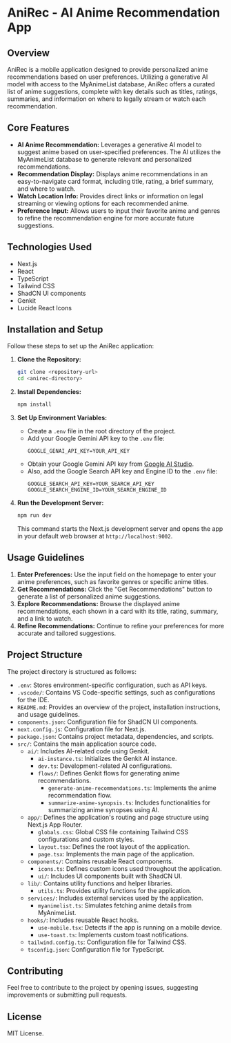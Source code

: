 # AniRec - AI Anime Recommendation App

## Overview

AniRec is a mobile application designed to provide personalized anime recommendations based on user preferences. Utilizing a generative AI model with access to the MyAnimeList database, AniRec offers a curated list of anime suggestions, complete with key details such as titles, ratings, summaries, and information on where to legally stream or watch each recommendation.

## Core Features

-   **AI Anime Recommendation:** Leverages a generative AI model to suggest anime based on user-specified preferences. The AI utilizes the MyAnimeList database to generate relevant and personalized recommendations.
-   **Recommendation Display:** Displays anime recommendations in an easy-to-navigate card format, including title, rating, a brief summary, and where to watch.
-   **Watch Location Info:** Provides direct links or information on legal streaming or viewing options for each recommended anime.
-   **Preference Input:** Allows users to input their favorite anime and genres to refine the recommendation engine for more accurate future suggestions.

## Technologies Used

-   Next.js
-   React
-   TypeScript
-   Tailwind CSS
-   ShadCN UI components
-   Genkit
-   Lucide React Icons

## Installation and Setup

Follow these steps to set up the AniRec application:

1.  **Clone the Repository:**
    ```bash
    git clone <repository-url>
    cd <anirec-directory>
    ```

2.  **Install Dependencies:**
    ```bash
    npm install
    ```

3.  **Set Up Environment Variables:**
    -   Create a `.env` file in the root directory of the project.
    -   Add your Google Gemini API key to the `.env` file:
        ```
        GOOGLE_GENAI_API_KEY=YOUR_API_KEY
        ```
    -   Obtain your Google Gemini API key from [Google AI Studio](https://makersuite.google.com/).
    -   Also, add the Google Search API key and Engine ID to the `.env` file:
        ```
        GOOGLE_SEARCH_API_KEY=YOUR_SEARCH_API_KEY
        GOOGLE_SEARCH_ENGINE_ID=YOUR_SEARCH_ENGINE_ID
        ```

4.  **Run the Development Server:**
    ```bash
    npm run dev
    ```

    This command starts the Next.js development server and opens the app in your default web browser at `http://localhost:9002`.

## Usage Guidelines

1.  **Enter Preferences:** Use the input field on the homepage to enter your anime preferences, such as favorite genres or specific anime titles.
2.  **Get Recommendations:** Click the "Get Recommendations" button to generate a list of personalized anime suggestions.
3.  **Explore Recommendations:** Browse the displayed anime recommendations, each shown in a card with its title, rating, summary, and a link to watch.
4.  **Refine Recommendations:** Continue to refine your preferences for more accurate and tailored suggestions.

## Project Structure

The project directory is structured as follows:

-   `.env`: Stores environment-specific configuration, such as API keys.
-   `.vscode/`: Contains VS Code-specific settings, such as configurations for the IDE.
-   `README.md`: Provides an overview of the project, installation instructions, and usage guidelines.
-   `components.json`: Configuration file for ShadCN UI components.
-   `next.config.js`: Configuration file for Next.js.
-   `package.json`: Contains project metadata, dependencies, and scripts.
-   `src/`: Contains the main application source code.
    -   `ai/`: Includes AI-related code using Genkit.
        -   `ai-instance.ts`: Initializes the Genkit AI instance.
        -   `dev.ts`: Development-related AI configurations.
        -   `flows/`: Defines Genkit flows for generating anime recommendations.
            -   `generate-anime-recommendations.ts`: Implements the anime recommendation flow.
            -   `summarize-anime-synopsis.ts`: Includes functionalities for summarizing anime synopses using AI.
    -   `app/`: Defines the application's routing and page structure using Next.js App Router.
        -   `globals.css`: Global CSS file containing Tailwind CSS configurations and custom styles.
        -   `layout.tsx`: Defines the root layout of the application.
        -   `page.tsx`: Implements the main page of the application.
    -   `components/`: Contains reusable React components.
        -   `icons.ts`: Defines custom icons used throughout the application.
        -   `ui/`: Includes UI components built with ShadCN UI.
    -   `lib/`: Contains utility functions and helper libraries.
        -   `utils.ts`: Provides utility functions for the application.
    -   `services/`: Includes external services used by the application.
        -   `myanimelist.ts`: Simulates fetching anime details from MyAnimeList.
    -   `hooks/`: Includes reusable React hooks.
        -   `use-mobile.tsx`: Detects if the app is running on a mobile device.
        -   `use-toast.ts`: Implements custom toast notifications.
    -   `tailwind.config.ts`: Configuration file for Tailwind CSS.
    -   `tsconfig.json`: Configuration file for TypeScript.

## Contributing
   Feel free to contribute to the project by opening issues, suggesting improvements or submitting pull requests.

## License

MIT License.
